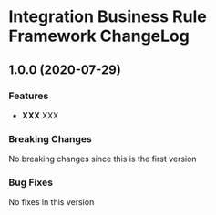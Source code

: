 # Integration Business Rule Framework ChangeLog

## <a name="1.0.0"></a> 1.0.0 (2020-07-29)

### Features
* **XXX** XXX

### Breaking Changes
No breaking changes since this is the first version

### Bug Fixes
No fixes in this version

